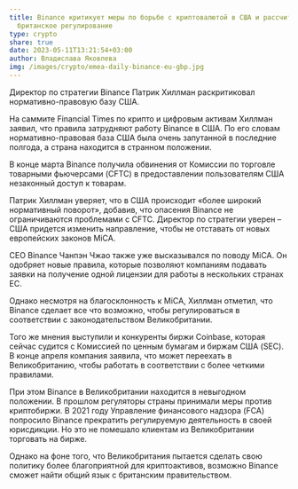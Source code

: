 ```yaml
---
title: Binance критикует меры по борьбе с криптовалютой в США и рассчитывает на
  британское регулирование
type: crypto
share: true
date: 2023-05-11T13:21:54+03:00
author: Владислава Яковлева
img: /images/crypto/emea-daily-binance-eu-gbp.jpg
---
```

Директор по стратегии Binance Патрик Хиллман раскритиковал нормативно-правовую базу США.

На саммите Financial Times по крипто и цифровым активам Хиллман заявил, что правила затрудняют работу Binance в США. По его словам нормативно-правовая база США была очень запутанной в последние полгода, а страна находится в странном положении.

В конце марта Binance получила обвинения от Комиссии по торговле товарными фьючерсами (CFTC) в предоставлении пользователям США незаконный доступ к товарам.

Патрик Хиллман уверяет, что в США происходит «более широкий нормативный поворот», добавив, что опасения Binance не ограничиваются проблемами с CFTC. Директор по стратегии уверен – США придется изменить направление, чтобы не отставать от новых европейских законов MiCA.

CEO Binance Чанпэн Чжао также уже высказывался по поводу MiCA. Он одобряет новые правила, которые позволяют компаниям подавать заявки на получение одной лицензии для работы в нескольких странах ЕС.

Однако несмотря на благосклонность к MiCA, Хиллман отметил, что Binance сделает все что возможно, чтобы регулироваться в соответствии с законодательством Великобритании.

Того же мнения выступили и конкуренты биржи Coinbase, которая сейчас судится с Комиссией по ценным бумагам и биржам США (SEC). В конце апреля компания заявила, что может переехать в Великобританию, чтобы работать в соответствии с более четкими правилами.

При этом Binance в Великобритании находится в невыгодном положении. В прошлом регуляторы страны принимали меры против криптобиржи. В 2021 году Управление финансового надзора (FCA) попросило Binance прекратить регулируемую деятельность в своей юрисдикции. Но это не помешало клиентам из Великобритании торговать на бирже.

Однако на фоне того, что Великобритания пытается сделать свою политику более благоприятной для криптоактивов, возможно Binance сможет найти общий язык с британским правительством.